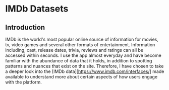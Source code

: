 # IMDb Datasets 

## Introduction

IMDb is the world's most popular online source of information for movies, tv, video games and several other formats of entertainment. Information including, cast, release dates, trivia, reviews and ratings can all be accessed within seconds. I use the app almost everyday and have become familiar with the abundance of data that it holds, in addition to spotting patterns and nuances that exist on the site. Therefore, I have chosen to take a deeper look into the [IMDb data][https://www.imdb.com/interfaces/] made available to understand more about certain aspects of how users engage with the platform.

